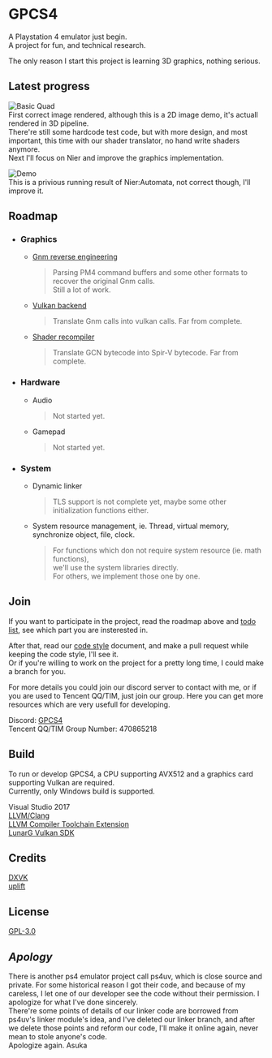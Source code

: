 # GPCS4

A Playstation 4 emulator just begin.  
A project for fun, and technical research.  

The only reason I start this project is learning 3D graphics, nothing serious.

## Latest progress

![Basic Quad](https://github.com/Inori/GPCS4/blob/master/Misc/basic_quad.gif)  
First correct image rendered, although this is a 2D image demo, it's actuall rendered in 3D pipeline.  
There're still some hardcode test code, but with more design, and most important, this time with our shader translator, no hand write shaders anymore.  
Next I'll focus on Nier and improve the graphics implementation.

![Demo](https://github.com/Inori/GPCS4/blob/master/Misc/nier_logo.gif)  
This is a privious running result of Nier:Automata, not correct though, I'll improve it.

## Roadmap

* ### Graphics
    * [Gnm reverse engineering](https://github.com/Inori/GPCS4/tree/master/GPCS4/Graphic/Gnm)
        > Parsing PM4 command buffers and some other formats to recover the original Gnm calls.  
        Still a lot of work.
    * [Vulkan backend](https://github.com/Inori/GPCS4/tree/master/GPCS4/Graphic/Gve)
        > Translate Gnm calls into vulkan calls. Far from complete.
    * [Shader recompiler](https://github.com/Inori/GPCS4/tree/master/GPCS4/Graphic/Pssl)
        > Translate GCN bytecode into Spir-V bytecode. Far from complete.

* ### Hardware
    * Audio
        > Not started yet.
    * Gamepad
        > Not started yet.

* ### System
    * Dynamic linker
        > TLS support is not complete yet, maybe some other initialization functions either.
    * System resource management, ie. Thread, virtual memory, synchronize object, file, clock.
        > For functions which don not require system resource (ie. math functions),  
        we'll use the system libraries directly.  
        For others, we implement those one by one.

## Join
If you want to participate in the project, read the roadmap above and [todo list](https://github.com/Inori/GPCS4/projects/1), see which part you are insterested in.

After that, read our [code style](https://github.com/Inori/GPCS4/blob/master/Doc/CodeStyle.md) document, and make a pull request while keeping the code style, I'll see it.  
Or if you're willing to work on the project for a pretty long time, I could make a branch for you.

For more details you could join our discord server to contact with me, or if you are used to Tencent QQ/TIM, just join our group. Here you can get more resources which are very usefull for developing.

Discord: [GPCS4](https://discord.gg/PXrUxtk)  
Tencent QQ/TIM Group Number: 470865218

## Build
To run or develop GPCS4, a CPU supporting AVX512 and a graphics card supporting Vulkan are required.  
Currently, only Windows build is supported.  

Visual Studio 2017  
[LLVM/Clang](http://releases.llvm.org/9.0.0/LLVM-9.0.0-win64.exe)  
[LLVM Compiler Toolchain Extension](https://marketplace.visualstudio.com/items?itemName=LLVMExtensions.llvm-toolchain)  
[LunarG Vulkan SDK](https://www.lunarg.com/vulkan-sdk/)

## Credits
[DXVK](https://github.com/doitsujin/dxvk)  
[uplift](https://github.com/idc/uplift)

## License
[GPL-3.0](https://github.com/Inori/GPCS4/blob/master/LICENSE)  

## _Apology_  
There is another ps4 emulator project call ps4uv, which is close source and private.
For some historical reason I got their code, and because of my careless, I let one of our developer see the code without their permission. I apologize for what I've done sincerely.  
There're some points of details of our linker code are borrowed from ps4uv's linker module's idea, and I've deleted our linker branch, and after we delete those points and reform our code, I'll make it online again, never mean to stole anyone's code.  
Apologize again. Asuka




